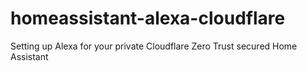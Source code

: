 # homeassistant-alexa-cloudflare
Setting up Alexa for your private Cloudflare Zero Trust secured Home Assistant
